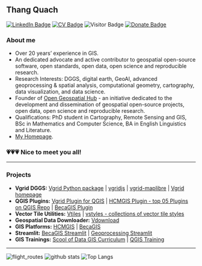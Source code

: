 ## Thang Quach

[![LinkedIn Badge](https://img.shields.io/badge/My-LinkedIn-blue)](https://www.linkedin.com/in/thangqd)
[![CV Badge](https://img.shields.io/badge/My-CV-critical)](https://thangqd.github.io)
![Visitor Badge](https://visitor-badge.laobi.icu/badge?page_id=thangqd.thangqd)
[![Donate Badge](https://img.shields.io/badge/Donate-Buy%20me%20a%20coffee-yellowgreen.svg)](https://www.buymeacoffee.com/thangqd)

### About me
-	Over 20 years’ experience in GIS.
-	An dedicated advocate and active contributor to geospatial open-source software, open standards, open data, open science and reproducible research.
-	Research Interests: DGGS, digital earth, GeoAI, advanced geoprocessing & spatial analysis, computational geometry, cartography, data visualization, and data science.
- Founder of [Open Geospatial Hub](https://github.com/opengeoshub) - an initiative dedicated to the development and dissemination of geospatial open-source projects, open data, open science and reproducible research. 
-	Qualifications: PhD student in Cartography, Remote Sensing and GIS, BSc in Mathematics and Computer Science, BA in English Linguistics and Literature.
- [My Homepage](https://thangqd.github.io/projects/).

### 💗💗💗 Nice to meet you all!
---

### Projects
- **Vgrid DGGS:** [Vgrid Python package](https://github.com/opengeoshub/vgrid) | [vgridjs](https://github.com/opengeoshub/vgridjs) | [vgrid-maplibre](https://github.com/opengeoshub/vgrid-maplibre) | [Vgrid homepage](https://vgrid.vn)
- **QGIS Plugins:** [Vgrid Plugin for QGIS](https://github.com/opengeoshub/vgridtools) | [HCMGIS Plugin - top 05 Plugins on QGIS Repo](https://github.com/opengeoshub/HCMGIS) | [BecaGIS Plugin](https://github.com/opengeoshub/becagis)  
- **Vector Tile Utilities:** [Vtiles](https://github.com/opengeoshub/vtiles) | [vstyles - collections of vector tile styles](https://github.com/opengeoshub/vstyles)
- **Geospatial Data Downloader:** [Vdownload](https://github.com/opengeoshub/vstyles)
- **GIS Platforms:** [HCMGIS](https://hcmgis.vn/) | [BecaGIS](https://becagis.vn/?lang=en)
- **Streamlit:** [BecaGIS Streamlit](https://github.com/opengeoshub/becagis_streamlit) | [Geoprocessing Streamlit](https://github.com/opengeoshub/geoprocessing)
- **GIS Trainings:** [Scool of Data GIS Curriculum](https://github.com/opengeoshub/GIS-curriculum) | [QGIS Training](https://github.com/opengeoshub/QGIS-training) 

---
![flight_routes](https://github.com/thangqd/thangqd/assets/1776420/f2b24be0-1e2d-42ef-a62e-2eac991ac9f4)
![github stats](https://github-readme-stats-sigma-five.vercel.app/api?username=thangqd&show_icons=true)
![Top Langs](https://github-readme-stats-sigma-five.vercel.app/api/top-langs/?username=thangqd&langs_count=3&hide=javascript,go,html,css,tex)

